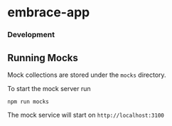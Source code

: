 # embrace-app


### Development

## Running Mocks

Mock collections are stored under the `mocks` directory.

To start the mock server run

```
npm run mocks
```

The mock service will start on `http://localhost:3100`
